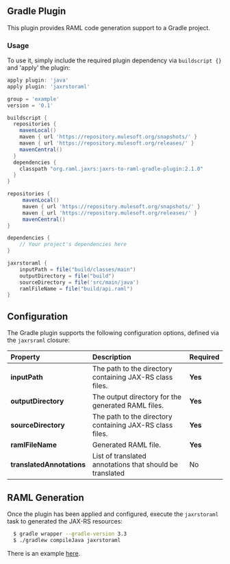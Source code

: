 ## Gradle Plugin
This plugin provides RAML code generation support to a Gradle project.

### Usage
To use it, simply include the required plugin dependency via `buildscript {}` and 'apply' the plugin:

```groovy
apply plugin: 'java'
apply plugin: 'jaxrstoraml'

group = 'example'
version = '0.1'

buildscript {
  repositories {
    mavenLocal()
    maven { url 'https://repository.mulesoft.org/snapshots/' }
    maven { url 'https://repository.mulesoft.org/releases/' }
    mavenCentral()
  }
  dependencies {
    classpath "org.raml.jaxrs:jaxrs-to-raml-gradle-plugin:2.1.0"
  }
}

repositories {
     mavenLocal()
     maven { url 'https://repository.mulesoft.org/snapshots/' }
     maven { url 'https://repository.mulesoft.org/releases/' }
     mavenCentral()
}

dependencies {
    // Your project's dependencies here
}

jaxrstoraml {
    inputPath = file("build/classes/main")
    outputDirectory = file("build")
    sourceDirectory = file('src/main/java')
    ramlFileName = file("build/api.raml")
}
```

## Configuration
The Gradle plugin supports the following configuration options, defined via the `jaxrsraml` closure:

|Property|Description|Required|
|:-------|:----------|--------|
|**inputPath**|The path to the directory containing JAX-RS class files.|**Yes**|
|**outputDirectory**|The output directory for the generated RAML files.|**Yes**|
|**sourceDirectory**|The path to the directory containing JAX-RS class files.|**Yes**|
|**ramlFileName**|Generated RAML file.|**Yes**|
|**translatedAnnotations**|List of translated annotations that should be translated|No|

## RAML Generation
Once the plugin has been applied and configured, execute the `jaxrstoraml` task to generated the JAX-RS resources:

```sh
  $ gradle wrapper --gradle-version 3.3
  $ ./gradlew compileJava jaxrstoraml
```

There is an example [here](../jaxrs-to-raml-examples/jaxrs-to-raml-gradle-examples/gradle-jaxrs-to-raml-annotations).
